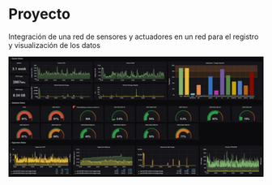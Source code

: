 # Proyecto

Integración de una red de sensores y actuadores en un red para el registro y visualización de los datos



![](./images/pantalla_grafana.png)